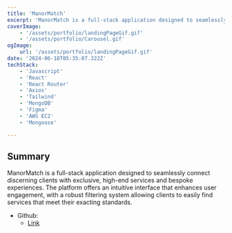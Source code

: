 ```yaml
---
title: 'ManorMatch'
excerpt: 'ManorMatch is a full-stack application designed to seamlessly connect discerning clients with exclusive, high-end services and bespoke experiences. The platform offers an intuitive interface that enhances user engagement, with a robust filtering system allowing clients to easily find services that meet their exacting standards.'
coverImage:
    - '/assets/portfolio/landingPageGif.gif'
    - '/assets/portfolio/Carousel.gif'
ogImage:
    url: '/assets/portfolio/landingPageGif.gif'
date: '2024-06-18T05:35:07.322Z'
techStack:
    - 'Javascript'
    - 'React'
    - 'React Router'
    - 'Axios'
    - 'Tailwind'
    - 'MongoDB'
    - 'Figma'
    - 'AWS EC2'
    - 'Mongoose'

---
```


## Summary

ManorMatch is a full-stack application designed to seamlessly connect discerning clients with exclusive, high-end services and bespoke experiences. The platform offers an intuitive interface that enhances user engagement, with a robust filtering system allowing clients to easily find services that meet their exacting standards.

- Github:
  - [Link](https://github.com/ManorMatch/ManorMatch)


